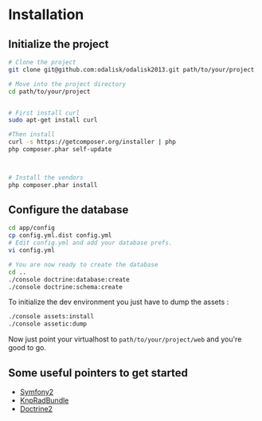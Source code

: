 Installation
============

Initialize the project
-----------------

```bash
# Clone the project
git clone git@github.com:odalisk/odalisk2013.git path/to/your/project

# Move into the project directory
cd path/to/your/project


# First install curl
sudo apt-get install curl

#Then install 
curl -s https://getcomposer.org/installer | php
php composer.phar self-update



# Install the vendors
php composer.phar install
```

Configure the database
----------------------
```bash
cd app/config
cp config.yml.dist config.yml
# Edit config.yml and add your database prefs.
vi config.yml

# You are now ready to create the database
cd ..
./console doctrine:database:create
./console doctrine:schema:create
```

To initialize the dev environment you just have to dump the assets :

```bash
./console assets:install
./console assetic:dump
```

Now just point your virtualhost to ``` path/to/your/project/web ``` and you're good to go.

Some useful pointers to get started
-----------------------------------

- [Symfony2](http://symfony.com)
- [KnpRadBundle](http://rad.knplabs.com/)
- [Doctrine2](http://www.doctrine-project.org/)
